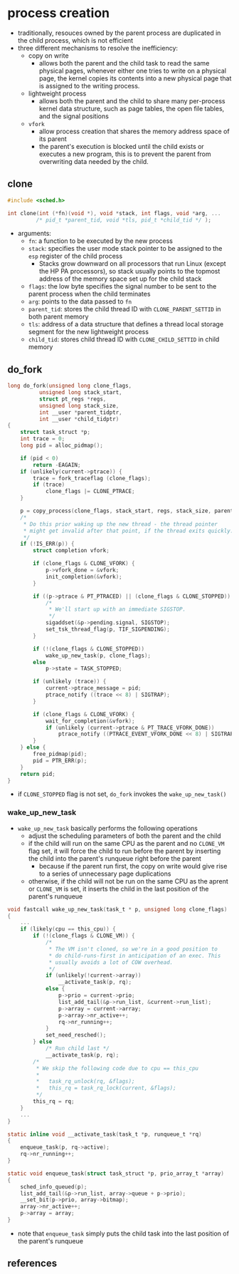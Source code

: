 # process creation

* traditionally, resouces owned by the parent process are duplicated in the child process, which is not efficient
* three different mechanisms to resolve the inefficiency:
    * copy on write
        * allows both the parent and the child task to read the same physical pages, whenever either one tries to write on a physical page, the kernel copies its contents into a new physical page that is assigned to the writing process.
    * lightweight process
        * allows both the parent and the child to share many per-process kernel data structure, such as page tables, the open file tables, and the signal positions
    * `vfork`
        * allow process creation that shares the memory address space of its parent
        * the parent's execution is blocked until the child exists or executes a new program, this is to prevent the parent from overwriting data needed by the child.

## clone
```c
#include <sched.h>

int clone(int (*fn)(void *), void *stack, int flags, void *arg, ...
         /* pid_t *parent_tid, void *tls, pid_t *child_tid */ );
```
* arguments:
    * `fn`: a function to be executed by the new process
    * `stack`: specifies the user mode stack pointer to be assigned to the `esp` register of the child process
        * Stacks grow downward on all processors that run Linux (except the HP PA processors), so stack usually points to the topmost address of the memory space set up for the child stack
    * `flags`: the low byte specifies the signal number to be sent to the parent process when the child terminates
    * `arg`: points to the data passed to `fn`
    * `parent_tid`: stores the child thread ID with `CLONE_PARENT_SETTID` in both parent memory
    * `tls`: address of a data structure that defines a thread local storage segment for the new lightweight process
    * `child_tid`: stores child thread ID with `CLONE_CHILD_SETTID` in child memory


## do_fork
```c
long do_fork(unsigned long clone_flags,
	      unsigned long stack_start,
	      struct pt_regs *regs,
	      unsigned long stack_size,
	      int __user *parent_tidptr,
	      int __user *child_tidptr)
{
	struct task_struct *p;
	int trace = 0;
	long pid = alloc_pidmap();

	if (pid < 0)
		return -EAGAIN;
	if (unlikely(current->ptrace)) {
		trace = fork_traceflag (clone_flags);
		if (trace)
			clone_flags |= CLONE_PTRACE;
	}

	p = copy_process(clone_flags, stack_start, regs, stack_size, parent_tidptr, child_tidptr, pid);
	/*
	 * Do this prior waking up the new thread - the thread pointer
	 * might get invalid after that point, if the thread exits quickly.
	 */
	if (!IS_ERR(p)) {
		struct completion vfork;

		if (clone_flags & CLONE_VFORK) {
			p->vfork_done = &vfork;
			init_completion(&vfork);
		}

		if ((p->ptrace & PT_PTRACED) || (clone_flags & CLONE_STOPPED)) {
			/*
			 * We'll start up with an immediate SIGSTOP.
			 */
			sigaddset(&p->pending.signal, SIGSTOP);
			set_tsk_thread_flag(p, TIF_SIGPENDING);
		}

		if (!(clone_flags & CLONE_STOPPED))
			wake_up_new_task(p, clone_flags);
		else
			p->state = TASK_STOPPED;

		if (unlikely (trace)) {
			current->ptrace_message = pid;
			ptrace_notify ((trace << 8) | SIGTRAP);
		}

		if (clone_flags & CLONE_VFORK) {
			wait_for_completion(&vfork);
			if (unlikely (current->ptrace & PT_TRACE_VFORK_DONE))
				ptrace_notify ((PTRACE_EVENT_VFORK_DONE << 8) | SIGTRAP);
		}
	} else {
		free_pidmap(pid);
		pid = PTR_ERR(p);
	}
	return pid;
}
```
* if `CLONE_STOPPED` flag is not set, `do_fork` invokes the `wake_up_new_task()`

### wake_up_new_task
* `wake_up_new_task` basically performs the following operations
    * adjust the scheduling parameters of both the parent and the child
    * if the child will run on the same CPU as the parent and no `CLONE_VM` flag set, it will force the child to run before the parent by inserting the child into the parent's runqueue right before the parent
        * because if the parent run first, the copy on write would give rise to a series of unnecessary page duplications
    * otherwise, if the child will not be run on the same CPU as the aprent or `CLONE_VM` is set, it inserts the child in the last position of the parent's runqueue

```c
void fastcall wake_up_new_task(task_t * p, unsigned long clone_flags)
{
    ...
	if (likely(cpu == this_cpu)) {
		if (!(clone_flags & CLONE_VM)) {
			/*
			 * The VM isn't cloned, so we're in a good position to
			 * do child-runs-first in anticipation of an exec. This
			 * usually avoids a lot of COW overhead.
			 */
			if (unlikely(!current->array))
				__activate_task(p, rq);
			else {
				p->prio = current->prio;
				list_add_tail(&p->run_list, &current->run_list);
				p->array = current->array;
				p->array->nr_active++;
				rq->nr_running++;
			}
			set_need_resched();
		} else
			/* Run child last */
			__activate_task(p, rq);
		/*
		 * We skip the following code due to cpu == this_cpu
	 	 *
		 *   task_rq_unlock(rq, &flags);
		 *   this_rq = task_rq_lock(current, &flags);
		 */
		this_rq = rq;
	}
    ...
}

static inline void __activate_task(task_t *p, runqueue_t *rq)
{
	enqueue_task(p, rq->active);
	rq->nr_running++;
}

static void enqueue_task(struct task_struct *p, prio_array_t *array)
{
	sched_info_queued(p);
	list_add_tail(&p->run_list, array->queue + p->prio);
	__set_bit(p->prio, array->bitmap);
	array->nr_active++;
	p->array = array;
}
```
* note that `enqueue_task` simply puts the child task into the last position of the parent's runqueue



## references

